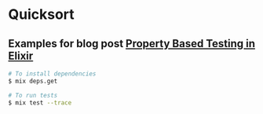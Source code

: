 # Quicksort
## Examples for blog post [Property Based Testing in Elixir](https://travispoulsen.com/blog/posts/2016-06-22-Property-Based-Testing-in-Elixir.html)


```zsh
# To install dependencies
$ mix deps.get

# To run tests
$ mix test --trace
```
